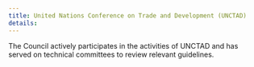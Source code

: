 ```yaml
---
title: United Nations Conference on Trade and Development (UNCTAD)
details: 
---
```


The Council actively participates in the activities of UNCTAD and has served on technical committees to review relevant guidelines.